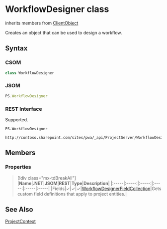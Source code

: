 [comment]: # (Name:WorkflowDesigner)
[comment]: # (Name:Microsoft.ProjectServer.WorkflowDesigner)
[comment]: # (Type:class)
[comment]: # (Status:Verified)

# <a name="name"></a>WorkflowDesigner class

inherits members from [ClientObject](https://msdn.microsoft.com/en-us/library/microsoft.sharepoint.client.clientobject.aspx)<br/>

<a name="description"></a>Creates an object that can be used to design a workflow.

## <a name="syntax"></a>Syntax

### CSOM

```cs
class WorkflowDesigner 
```
### JSOM

```javascript
PS.WorkflowDesigner
```
### REST Interface

Supported.

```
PS.WorkflowDesigner

http://contoso.sharepoint.com/sites/pwa/_api/ProjectServer/WorkflowDesigner
```

## <a name="members"></a>Members

### <a name="properties"></a>Properties
> [!div class="mx-tdBreakAll"]
|**Name**|**.NET**|**JSOM**|**REST**|**Type**|**Description**|
|:-----|:-----:|:-----:|:-----:|:-----|:-----|
|<a name="Fields"></a>Fields|&#x2713;|&#x2713;|&#x2713;|[WorkflowDesignerFieldCollection](WorkflowDesignerFieldCollection.md)|Gets custom field definitions that apply to project entities.|

## <a name="seeAlso"></a>See Also

[ProjectContext](ProjectContext.md)<br/>
